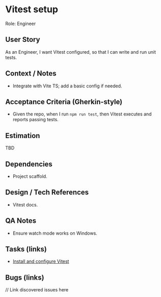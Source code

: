 # Vitest setup

Role: Engineer

## User Story
As an Engineer, I want Vitest configured, so that I can write and run unit tests.

## Context / Notes
- Integrate with Vite TS; add a basic config if needed.

## Acceptance Criteria (Gherkin-style)
- Given the repo, when I run `npm run test`, then Vitest executes and reports passing tests.

## Estimation
TBD

## Dependencies
- Project scaffold.

## Design / Tech References
- Vitest docs.

## QA Notes
- Ensure watch mode works on Windows.

## Tasks (links)
- [Install and configure Vitest](./tasks/install-configure-vitest.md)

## Bugs (links)
// Link discovered issues here
